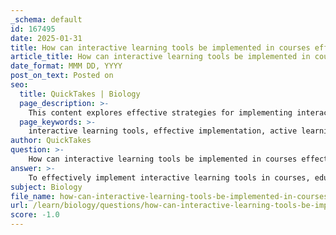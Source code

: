 ```yaml
---
_schema: default
id: 167495
date: 2025-01-31
title: How can interactive learning tools be implemented in courses effectively?
article_title: How can interactive learning tools be implemented in courses effectively?
date_format: MMM DD, YYYY
post_on_text: Posted on
seo:
  title: QuickTakes | Biology
  page_description: >-
    This content explores effective strategies for implementing interactive learning tools in courses, such as active learning techniques, technology integration, gamification, and mindfulness, to enhance student engagement and learning outcomes.
  page_keywords: >-
    interactive learning tools, effective implementation, active learning techniques, technology integration, gamification, flipped classroom, multimedia resources, feedback and assessment, mindfulness, stress management
author: QuickTakes
question: >-
    How can interactive learning tools be implemented in courses effectively?
answer: >-
    To effectively implement interactive learning tools in courses, educators can adopt several strategies that enhance student engagement and facilitate deeper understanding of the material. Here are some key approaches:\n\n### 1. **Incorporate Active Learning Techniques**\nActive learning involves engaging students in the learning process through discussions, problem-solving, and hands-on activities. This can be achieved by:\n- **Group Work**: Encourage collaboration among students to solve problems or discuss concepts, fostering a sense of community and shared learning.\n- **Peer Teaching**: Allow students to explain concepts to each other, reinforcing their understanding and communication skills.\n\n### 2. **Utilize Technology and Digital Tools**\nIntegrating technology can significantly enhance the learning experience. Some effective tools include:\n- **iClicker Technology**: This interactive response system allows students to participate in real-time during lectures, providing immediate feedback to instructors about student understanding.\n- **Online Platforms**: Use platforms like Coursera or Khan Academy for supplemental learning materials that cater to different learning styles and paces.\n\n### 3. **Gamification**\nIncorporating gamification elements into the curriculum can increase motivation and engagement. This can include:\n- **Rewards and Badges**: Implement a system where students earn rewards for completing tasks or achieving milestones, making learning more enjoyable.\n- **Game-Based Learning**: Design lessons that incorporate game mechanics, such as competitions or challenges, to encourage participation.\n\n### 4. **Flipped Classroom Model**\nThe flipped classroom approach encourages students to engage with lecture materials outside of class, allowing for more interactive and discussion-based activities during class time. This can be facilitated by:\n- **Pre-Class Assignments**: Assign readings or videos that students must complete before class, ensuring they come prepared to engage in deeper discussions.\n- **Interactive Questions**: Use platforms like Codon Learning to provide interactive questions that reinforce concepts and promote self-regulated learning.\n\n### 5. **Multimedia Integration**\nUtilizing multimedia resources can cater to various learning preferences and enhance understanding. This includes:\n- **Digital Note-Taking Tools**: Encourage students to use tools that allow for the integration of images, audio, and video into their notes, making the material more engaging and easier to comprehend.\n- **Interactive Content**: Incorporate videos, simulations, and interactive quizzes that allow students to explore concepts in a dynamic way.\n\n### 6. **Feedback and Assessment**\nProviding timely and constructive feedback is crucial for student development. Strategies include:\n- **Instant Feedback**: Use digital platforms that provide immediate feedback on assessments, helping students identify areas for improvement.\n- **Practice Tests**: Encourage the use of online resources for practice tests, allowing students to gauge their understanding and readiness for exams.\n\n### 7. **Mindfulness and Stress Management**\nIncorporating mindfulness techniques can help students manage test anxiety and improve focus. Strategies may include:\n- **Mindfulness Exercises**: Teach students techniques such as deep breathing or visualization to help them stay calm during tests and enhance their overall learning experience.\n\nBy implementing these strategies, educators can create a more interactive and engaging learning environment that not only enhances student participation but also improves learning outcomes.
subject: Biology
file_name: how-can-interactive-learning-tools-be-implemented-in-courses-effectively.md
url: /learn/biology/questions/how-can-interactive-learning-tools-be-implemented-in-courses-effectively
score: -1.0
---
```


&nbsp;